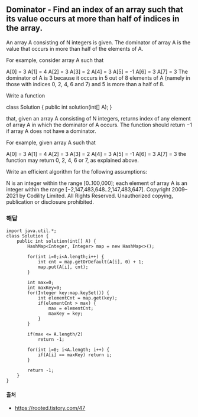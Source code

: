 ## Dominator - Find an index of an array such that its value occurs at more than half of indices in the array.

An array A consisting of N integers is given. The dominator of array A is the value that occurs in more than half of the elements of A.

For example, consider array A such that

 A[0] = 3    A[1] = 4    A[2] =  3
 A[3] = 2    A[4] = 3    A[5] = -1
 A[6] = 3    A[7] = 3
The dominator of A is 3 because it occurs in 5 out of 8 elements of A (namely in those with indices 0, 2, 4, 6 and 7) and 5 is more than a half of 8.

Write a function

class Solution { public int solution(int[] A); }

that, given an array A consisting of N integers, returns index of any element of array A in which the dominator of A occurs. The function should return −1 if array A does not have a dominator.

For example, given array A such that

 A[0] = 3    A[1] = 4    A[2] =  3
 A[3] = 2    A[4] = 3    A[5] = -1
 A[6] = 3    A[7] = 3
the function may return 0, 2, 4, 6 or 7, as explained above.

Write an efficient algorithm for the following assumptions:

N is an integer within the range [0..100,000];
each element of array A is an integer within the range [−2,147,483,648..2,147,483,647].
Copyright 2009–2021 by Codility Limited. All Rights Reserved. Unauthorized copying, publication or disclosure prohibited.

### 해답
~~~
import java.util.*;
class Solution {
    public int solution(int[] A) {
        HashMap<Integer, Integer> map = new HashMap<>();

        for(int i=0;i<A.length;i++) {
            int cnt = map.getOrDefault(A[i], 0) + 1;
            map.put(A[i], cnt);
        }

        int max=0;
        int maxKey=0;
        for(Integer key:map.keySet()) {
            int elementCnt = map.get(key);
            if(elementCnt > max) {
                max = elementCnt;
                maxKey = key;
            }
        }

        if(max <= A.length/2)
            return -1;

        for(int i=0; i<A.length; i++) {
            if(A[i] == maxKey) return i;
        }

        return -1;
    }
}
~~~
#### 출처 
- https://rooted.tistory.com/47
